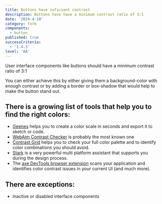 ```yaml
---
title: Buttons have suficient contrast
description: Buttons have have a minimum contrast ratio of 3:1
date: '2024-4-10'
category: form
components:
  - button
published: true
successCriteria:
  - '1.4.3'
level: 'AA'
---
```


User interface components like buttons should have a minimum contrast ratio of 3:1

You can either achieve this by either giving them a background-color with enough contrast or by adding a border or box-shadow that would help to make the button stand out.

## There is a growing list of tools that help you to find the right colors:

- [Geenes](https://geenes.app/) helps you to create a color scale in seconds and export it to sketch or code.
- [WebAim Contrast Checker](https://webaim.org/resources/contrastchecker/) is probably the most known one
- [Contrast Grid](https://contrast-grid.eightshapes.com/) helps you to check your full color palette and to identify color combinations you should avoid.
- [Stark](https://www.getstark.co/) is a very powerful multi platform assistant that supports you during the design process.
- The [axe DevTools browser extension](https://www.deque.com/axe/browser-extensions/) scans your application and identifies color contrast issues in your current UI (and much more).

## There are exceptions:

- Inactive or disabled interface components
